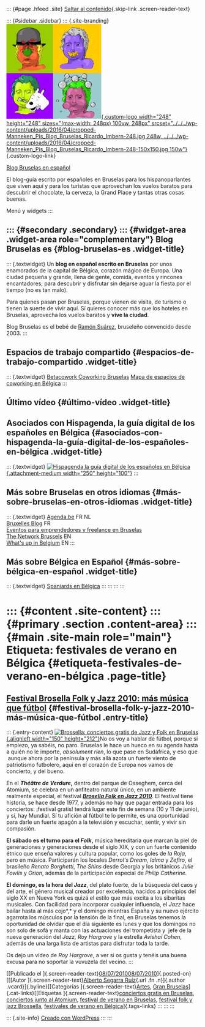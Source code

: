 ::: {#page .hfeed .site}
[Saltar al contenido](index.html#content){.skip-link
.screen-reader-text}

::: {#sidebar .sidebar}
::: {.site-branding}
[![](../../../wp-content/uploads/2016/04/cropped-Manneken_Pis_Blog_Bruselas_Ricardo_Imbern-248.jpg){.custom-logo
width="248" height="248" sizes="(max-width: 248px) 100vw, 248px"
srcset="../../../wp-content/uploads/2016/04/cropped-Manneken_Pis_Blog_Bruselas_Ricardo_Imbern-248.jpg 248w, ../../../wp-content/uploads/2016/04/cropped-Manneken_Pis_Blog_Bruselas_Ricardo_Imbern-248-150x150.jpg 150w"}](../../../index.html){.custom-logo-link}

[Blog Bruselas en español](../../../index.html)

El blog-guía escrito por españoles en Bruselas para los hispanoparlantes
que viven aquí y para los turistas que aprovechan los vuelos baratos
para descubrir el chocolate, la cerveza, la Grand Place y tantas otras
cosas buenas.

Menú y widgets
:::

::: {#secondary .secondary}
::: {#widget-area .widget-area role="complementary"}
Blog Bruselas es {#blog-bruselas-es .widget-title}
----------------

::: {.textwidget}
Un **blog en español escrito en Bruselas** por unos enamorados de la
capital de Bélgica, corazón mágico de Europa. Una ciudad pequeña y
grande, llena de gente, comida, eventos y rincones encantadores; para
descubrir y disfrutar sin dejarse aguar la fiesta por el tiempo (no es
tan malo).

Para quienes pasan por Bruselas, porque vienen de visita, de turismo o
tienen la suerte de vivir aquí. Sí quieres conocer más que los hoteles
en Bruselas, aprovecha los vuelos baratos y **vive la ciudad**.

Blog Bruselas es el bebé de [Ramón Suárez](http://www.ramonsuarez.com),
bruseleño convencido desde 2003.
:::

Espacios de trabajo compartido {#espacios-de-trabajo-compartido .widget-title}
------------------------------

::: {.textwidget}
[Betacowork Coworking Bruselas](http://www.betacowork.com) [Mapa de
espacios de coworking en Bélgica](http://coworkingbelgium.com)
:::

Último vídeo {#último-vídeo .widget-title}
------------

Asociados con Hispagenda, la guía digital de los españoles en Bélgica {#asociados-con-hispagenda-la-guía-digital-de-los-españoles-en-bélgica .widget-title}
---------------------------------------------------------------------

::: {.textwidget}
[![Hispagenda,la guía digital de los españoles en
Bélgica](../../../wp-content/uploads/2010/04/Hispagenda-250px.gif "Hispagenda, la guía digital de los españoles en Bélgica"){.attachment-medium
width="250" height="100"}](http://www.hispagenda.com)
:::

Más sobre Bruselas en otros idiomas {#más-sobre-bruselas-en-otros-idiomas .widget-title}
-----------------------------------

::: {.textwidget}
[Agenda.be](http://www.agenda.be) FR NL\
[Bruxelles Blog](http://www.bxlblog.be/) FR\
[Eventos para emprendedores y freelance en
Bruselas](http://www.betacowork.com/events/)\
[The Network
Brussels](http://groups.yahoo.com/group/TheNetworkBrussels/) EN\
[What\'s up in Belgium](http://www.whatsupin.be/) EN
:::

Más sobre Bélgica en Español {#más-sobre-bélgica-en-español .widget-title}
----------------------------

::: {.textwidget}
[Spaniards en Bélgica](http://www.spaniards.es/paises/belgica)
:::
:::
:::
:::

::: {#content .site-content}
::: {#primary .section .content-area}
::: {#main .site-main role="main"}
Etiqueta: festivales de verano en Bélgica {#etiqueta-festivales-de-verano-en-bélgica .page-title}
=========================================

[Festival Brosella Folk y Jazz 2010: más música que fútbol](../../../index.html?p=2546) {#festival-brosella-folk-y-jazz-2010-más-música-que-fútbol .entry-title}
---------------------------------------------------------------------------------------

::: {.entry-content}
[![Brossella: conciertos gratis de Jazz y Folk en
Bruselas](http://www.brosella.be/sites/default/files/nodepics/affiche2010.jpg "Brossella: conciertos gratis de Jazz y Folk en Bruselas"){.alignleft
width="150" height="212"}](http://www.brosella.be)No os voy a hablar de
fútbol, porque si empiezo, ya sabéis, no paro. Bruselas le hace un hueco
en su agenda hasta a quién no le importe, *absolument rien*, lo que pase
en Sudáfrica, y eso que  aunque ahora por la península y más allá azota
un fuerte viento de patriotismo futbolero, aquí en el corazón de Europa
nos vamos de concierto, y del bueno.

En el ***Théâtre de Verdure*,** dentro del parque de Osseghem, cerca del
Atomium, se celebra en un anfiteatro natural único, en un ambiente
realmente especial, el festival ***[Brosella Folk en Jazz
2010](http://www.agenda.be/v2/fr/detail/id/197391.html)***. El festival
tiene historia, se hace desde 1977, y además no hay que pagar entrada
para los conciertos: ¡festival gratis! tendrá lugar este fin de semana
(10 y 11 de junio), y sí, hay Mundial. Sí tu afición al fútbol te lo
permite, es una oportunidad para darle un fuerte apagón a la televisión
y escuchar, sentir, y vivir sin compasión.

**El sábado es el turno para el *Folk*,** música hereditaria que marcan
la piel de generaciones y generaciones desde el siglo XIX, y con un
fuerte contenido étnico que enseña valores y cultura popular, como los
goles de *la Roja*, pero en música. Participarán los locales *Derrol's
Dream*, *Ialma* y *Zefiro*, el brasileño *Renato Borghetti*, *The Shins*
desde Georgia y los británicos *Julie Fowlis* y *Orion*, además de la
participación especial de *Philip Catherine.*

**El domingo, es la hora del *Jazz***, del plato fuerte, de la búsqueda
del caos y del arte, el género musical creador por excelencia, nacidos a
principios del siglo XX en Nueva York es quizá el estilo que más excita
a los sibaritas musicales. Con facilidad para incorporar cualquier
influencia, el *Jazz* hace bailar hasta al más cojo*,* y el domingo
mientras España y su nuevo ejército agarrota los músculos por la tensión
de la final, en Bruselas tenemos la oportunidad de olvidar que el día
siguiente es lunes y que los domingos no son solo de sofá y manta con
las actuaciones del trompetista y  jefe de la nueva generación del
*Jazz, Roy Hargrove* y la estrella *Avishaï Cohen*, además de una larga
lista de artistas para disfrutar toda la tarde.

Os dejo un vídeo de *Roy Hargrove*, a ver si os gusta y tenéis una buena
excusa para no soportar la vuvuzela del vecino.
:::

[[Publicado el
]{.screen-reader-text}[08/07/201008/07/2010](../../../index.html?p=2546)]{.posted-on}[[[Autor
]{.screen-reader-text}[Alberto Segarra
Ruíz](../../author/albertosegarraruiz/index.html){.url .fn .n}]{.author
.vcard}]{.byline}[[Categorías
]{.screen-reader-text}[Artes](../../category/artes/index.html), [Gran
Bruselas](../../category/gran-bruselas/index.html)]{.cat-links}[[Etiquetas
]{.screen-reader-text}[conciertos gratis en
Bruselas](../conciertos-gratis-en-bruselas/index.html), [conciertos
junto al Atomium](../conciertos-junto-al-atomium/index.html), [festival
de verano en Bruselas](../festival-de-verano-en-bruselas/index.html),
[festival folk y jazz
Brossella](../festival-folk-y-jazz-brossella/index.html), [festivales de
verano en Bélgica](index.html)]{.tags-links}
:::
:::
:::

::: {.site-info}
[Creado con WordPress](https://es.wordpress.org/)
:::
:::
